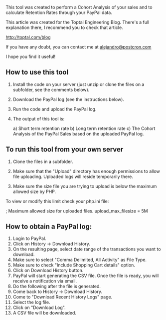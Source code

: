 This tool was created to perform a Cohort Analysis of your sales and to calculate Retention Rates through your PayPal data.

This article was created for the Toptal Engineering Blog. There's a full explanation there, I recommend you to check that article.

http://toptal.com/blog

If you have any doubt, you can contact me at alejandro@postcron.com

I hope you find it useful! 


How to use this tool
--------------------

1) Install the code on your server (just unzip or clone the files on a subfolder, see the comments below).

1) Download the PayPal log (see the instructions below).

2) Run the code and upload the PayPal log.

3) The output of this tool is:

    a) Short term retention rate
    b) Long term retention rate
    c) The Cohort Analysis of the PayPal Sales based on the uploaded PayPal log.



To run this tool from your own server
-------------------------------------

1) Clone the files in a subfolder.

2) Make sure that the "Upload" directory has enough permissions to allow file uploading. Uploaded logs will reside temporarily there.

3) Make sure the size file you are trying to upload is below the maximum allowed size by PHP.

To view or modify this limit check your php.ini file:

; Maximum allowed size for uploaded files.
upload_max_filesize = 5M



How to obtain a PayPal log:
---------------------------

1) Login to PayPal.
2) Click on History -> Download History.
3) On the resulting page, select date range of the transactions you want to download.
4) Make sure to select "Comma Delimited, All Activity" as File Type.
5) Make sure to check "Include Shopping Cart details" option.
6) Click on Download History button.
7) PayPal will start generating the CSV file. Once the file is ready, you will receive a notification via email.
8) Do the following after the file is generated.
9) Come back to History -> Download History.
10) Come to "Download Recent History Logs" page.
11) Select the log file.
12) Click on "Download Log".
13) A CSV file will be downloaded.